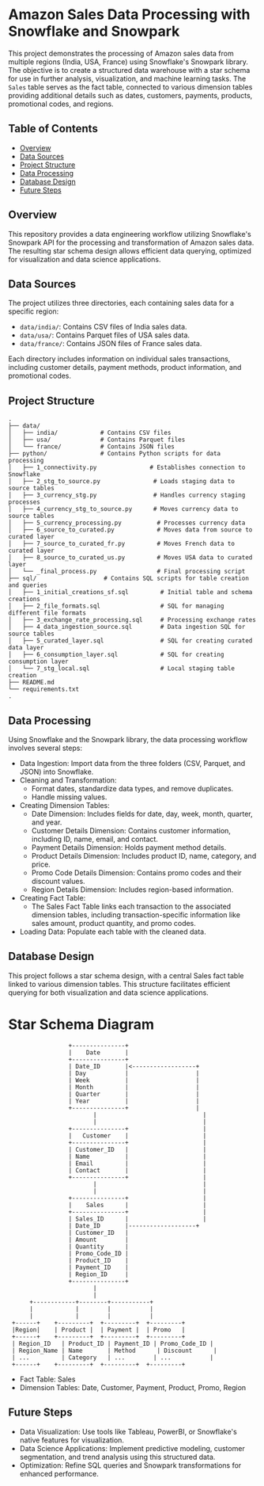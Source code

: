 # Amazon Sales Data Processing with Snowflake and Snowpark

This project demonstrates the processing of Amazon sales data from multiple regions (India, USA, France) using Snowflake's Snowpark library. The objective is to create a structured data warehouse with a star schema for use in further analysis, visualization, and machine learning tasks. The `Sales` table serves as the fact table, connected to various dimension tables providing additional details such as dates, customers, payments, products, promotional codes, and regions.

## Table of Contents

- [Overview](#overview)
- [Data Sources](#data-sources)
- [Project Structure](#project-structure)
- [Data Processing](#data-processing)
- [Database Design](#database-design)
- [Future Steps](#future-steps)

## Overview

This repository provides a data engineering workflow utilizing Snowflake's Snowpark API for the processing and transformation of Amazon sales data. The resulting star schema design allows efficient data querying, optimized for visualization and data science applications.

## Data Sources

The project utilizes three directories, each containing sales data for a specific region:
- `data/india/`: Contains CSV files of India sales data.
- `data/usa/`: Contains Parquet files of USA sales data.
- `data/france/`: Contains JSON files of France sales data.

Each directory includes information on individual sales transactions, including customer details, payment methods, product information, and promotional codes.

## Project Structure

```plaintext
.
├── data/
│   ├── india/            # Contains CSV files
│   ├── usa/              # Contains Parquet files
│   └── france/           # Contains JSON files
├── python/               # Contains Python scripts for data processing
│   ├── 1_connectivity.py               # Establishes connection to Snowflake
│   ├── 2_stg_to_source.py               # Loads staging data to source tables
│   ├── 3_currency_stg.py                # Handles currency staging processes
│   ├── 4_currency_stg_to_source.py      # Moves currency data to source tables
│   ├── 5_currency_processing.py          # Processes currency data
│   ├── 6_source_to_curated.py            # Moves data from source to curated layer
│   ├── 7_source_to_curated_fr.py         # Moves French data to curated layer
│   ├── 8_source_to_curated_us.py         # Moves USA data to curated layer
│   └── _final_process.py                 # Final processing script
├── sql/                   # Contains SQL scripts for table creation and queries
│   ├── 1_initial_creations_sf.sql         # Initial table and schema creations
│   ├── 2_file_formats.sql                 # SQL for managing different file formats
│   ├── 3_exchange_rate_processing.sql     # Processing exchange rates
│   ├── 4_data_ingestion_source.sql        # Data ingestion SQL for source tables
│   ├── 5_curated_layer.sql                # SQL for creating curated data layer
│   ├── 6_consumption_layer.sql            # SQL for creating consumption layer
│   └── 7_stg_local.sql                    # Local staging table creation
├── README.md
└── requirements.txt
.
```


## Data Processing

Using Snowflake and the Snowpark library, the data processing workflow involves several steps:

- Data Ingestion: Import data from the three folders (CSV, Parquet, and JSON) into Snowflake.
- Cleaning and Transformation:
   - Format dates, standardize data types, and remove duplicates.
   - Handle missing values.
- Creating Dimension Tables:
   - Date Dimension: Includes fields for date, day, week, month, quarter, and year.
   - Customer Details Dimension: Contains customer information, including ID, name, email, and contact.
   - Payment Details Dimension: Holds payment method details.
   - Product Details Dimension: Includes product ID, name, category, and price.
   - Promo Code Details Dimension: Contains promo codes and their discount values.
   - Region Details Dimension: Includes region-based information.
- Creating Fact Table:
   - The Sales Fact Table links each transaction to the associated dimension tables, including transaction-specific information like sales amount, product quantity, and promo codes.
- Loading Data: Populate each table with the cleaned data.
  
## Database Design

This project follows a star schema design, with a central Sales fact table linked to various dimension tables. This structure facilitates efficient querying for both visualization and data science applications.
                
                 
  # Star Schema Diagram
```plaintext
                 +---------------+
                 |    Date       |
                 +---------------+
                 | Date_ID       |<------------------+
                 | Day           |                   |
                 | Week          |                   |
                 | Month         |                   |
                 | Quarter       |                   |
                 | Year          |                   |
                 +---------------+                   |
                        |                              |
                        |                              |
                 +---------------+                     |
                 |   Customer    |                     |
                 +---------------+                     |
                 | Customer_ID   |                     |
                 | Name          |                     |
                 | Email         |                     |
                 | Contact       |                     |
                 +---------------+                     |
                        |                              |
                        |                              |
                 +---------------+                     |
                 |    Sales      |                     |
                 +---------------+                     |
                 | Sales_ID      |                     |
                 | Date_ID       |-------------------+
                 | Customer_ID   |
                 | Amount        |
                 | Quantity      |
                 | Promo_Code_ID |
                 | Product_ID    |
                 | Payment_ID    |
                 | Region_ID     |
                 +---------------+
                        |
                        |
      +------------+--------+-----------+
      |            |        |           |
      |            |        |           |
 +------+    +---------+  +---------+  +---------+
 |Region|    | Product |  | Payment |  | Promo   |
 +------+    +---------+  +---------+  +---------+
 | Region_ID   | Product_ID | Payment_ID | Promo_Code_ID |
 | Region_Name | Name       | Method      | Discount      |
 | ...         | Category   | ...        | ...           |
 +------+    +---------+  +---------+  +---------+

```

- Fact Table: Sales
- Dimension Tables: Date, Customer, Payment, Product, Promo, Region



## Future Steps

- Data Visualization: Use tools like Tableau, PowerBI, or Snowflake's native features for visualization.
- Data Science Applications: Implement predictive modeling, customer segmentation, and trend analysis using this structured data.
- Optimization: Refine SQL queries and Snowpark transformations for enhanced performance.






